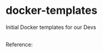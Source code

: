# docker-templates
Initial Docker templates for our Devs

## 
Reference:

[Install Docker on Ubuntu]: https://www.digitalocean.com/community/tutorials/how-to-install-and-use-docker-on-ubuntu-16-04
[https://docs.docker.com/compose/]: https://docs.docker.com/compose/
[https://docs.docker.com/]: https://docs.docker.com/

